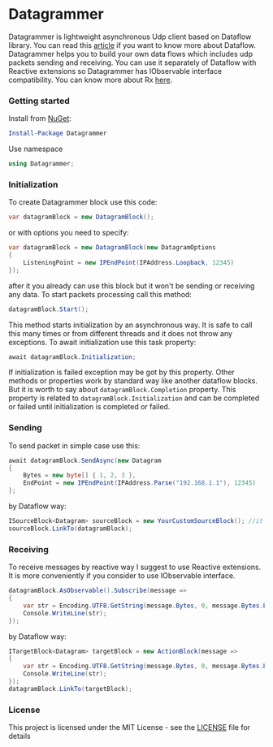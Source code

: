  # Datagrammer

Datagrammer is lightweight asynchronous Udp client based on Dataflow library. You can read this [article](https://docs.microsoft.com/en-us/dotnet/standard/parallel-programming/dataflow-task-parallel-library) if you want to know more about Dataflow.
Datagrammer helps you to build your own data flows which includes udp packets sending and receiving.
You can use it separately of Dataflow with Reactive extensions so Datagrammer has IObservable interface compatibility.
You can know more about Rx [here](http://reactivex.io/).

### Getting started

Install from [NuGet](https://www.nuget.org/packages/Datagrammer/):

```powershell
Install-Package Datagrammer
```

Use namespace

```csharp
using Datagrammer;
```

### Initialization

To create Datagrammer block use this code:

```csharp
var datagramBlock = new DatagramBlock();
```

or with options you need to specify:

```csharp
var datagramBlock = new DatagramBlock(new DatagramOptions
{
    ListeningPoint = new IPEndPoint(IPAddress.Loopback, 12345)
});
```
			
after it you already can use this block but it won't be sending or receiving any data. To start packets processing call this method:

```csharp
datagramBlock.Start();
```

This method starts initialization by an asynchronous way. It is safe to call this many times or from different threads and it does not throw any exceptions. To await initialization use this task property:

```csharp
await datagramBlock.Initialization;
```

If initialization is failed exception may be got by this property. Other methods or properties work by standard way like another dataflow blocks. But it is worth to say about `datagramBlock.Completion` property. This property is related to `datagramBlock.Initialization` and can be completed or failed until initialization is completed or failed.

### Sending

To send packet in simple case use this:

```csharp
await datagramBlock.SendAsync(new Datagram 
{ 
    Bytes = new byte[] { 1, 2, 3 }, 
    EndPoint = new IPEndPoint(IPAddress.Parse("192.168.1.1"), 12345) 
};
```

by Dataflow way:

```csharp
ISourceBlock<Datagram> sourceBlock = new YourCustomSourceBlock(); //it may be buffer or transform or your custom generator block
sourceBlock.LinkTo(datagramBlock);
```

### Receiving

To receive messages by reactive way I suggest to use Reactive extensions. It is more conveniently if you consider to use IObservable interface.

```csharp
datagramBlock.AsObservable().Subscribe(message =>
{
    var str = Encoding.UTF8.GetString(message.Bytes, 0, message.Bytes.Length);
    Console.WriteLine(str);
});
```

by Dataflow way:

```csharp
ITargetBlock<Datagram> targetBlock = new ActionBlock(message =>
{
    var str = Encoding.UTF8.GetString(message.Bytes, 0, message.Bytes.Length);
    Console.WriteLine(str);
});
datagramBlock.LinkTo(targetBlock);
```

### License

This project is licensed under the MIT License - see the [LICENSE](LICENSE) file for details
